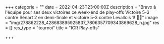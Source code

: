 +++
categorie = ""
date = 2022-04-23T23:00:00Z
description = "Bravo à l'équipe pour ses deux victoires ce week-end de play-offs Victoire 5-3 contre Sénart 2 en demi-finale et victoire 5-3 contre Levallois 1! 🎉🎉"
image = "img/278862228_428683895925837_7806357709343869628_n.jpg"
res = []
res_type = "tournoi"
title = "ICR Play-offs"

+++
